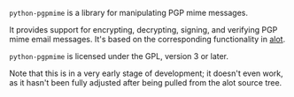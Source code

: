 `python-pgpmime` is a library for manipulating PGP mime messages.

It provides support for encrypting, decrypting, signing, and verifying
PGP mime email messages. It's based on the corresponding functionality
in [alot][1].

`python-pgpmime` is licensed under the GPL, version 3 or later.

Note that this is in a very early stage of development; it doesn't even
work, as it hasn't been fully adjusted after being pulled from the alot
source tree.

[1]: https://github.com/pazz/alot
